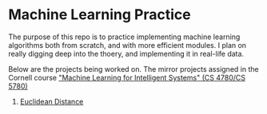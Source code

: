 # Machine Learning Practice

The purpose of this repo is to practice implementing machine learning algorithms both from scratch, and with more efficient modules. I plan on really digging deep into the thoery, and implementing it in real-life data.

Below are the projects being worked on. The mirror projects assigned in the Cornell course ["Machine Learning for Intelligent Systems" (CS 4780/CS 5780)](http://www.cs.cornell.edu/courses/cs4780/2018fa/)

1. [Euclidean Distance](euclidean_distance.ipynb)
